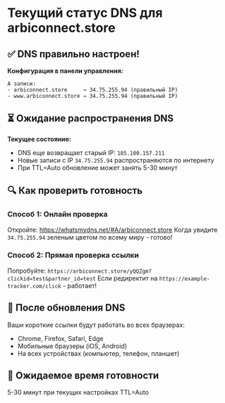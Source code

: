 # Текущий статус DNS для arbiconnect.store

## ✅ DNS правильно настроен!

**Конфигурация в панели управления:**
```
A записи:
- arbiconnect.store     → 34.75.255.94 (правильный IP)
- www.arbiconnect.store → 34.75.255.94 (правильный IP)
```

## ⏳ Ожидание распространения DNS

**Текущее состояние:**
- DNS еще возвращает старый IP: `185.100.157.211`
- Новые записи с IP `34.75.255.94` распространяются по интернету
- При TTL=Auto обновление может занять 5-30 минут

## 🔍 Как проверить готовность

### Способ 1: Онлайн проверка
Откройте: https://whatsmydns.net/#A/arbiconnect.store
Когда увидите `34.75.255.94` зеленым цветом по всему миру - готово!

### Способ 2: Прямая проверка ссылки
Попробуйте: `https://arbiconnect.store/yQQZgm?clickid=test&partner_id=test`
Если редиректит на `https://example-tracker.com/click` - работает!

## 📱 После обновления DNS

Ваши короткие ссылки будут работать во всех браузерах:
- Chrome, Firefox, Safari, Edge
- Мобильные браузеры (iOS, Android)
- На всех устройствах (компьютер, телефон, планшет)

## 🎯 Ожидаемое время готовности
5-30 минут при текущих настройках TTL=Auto